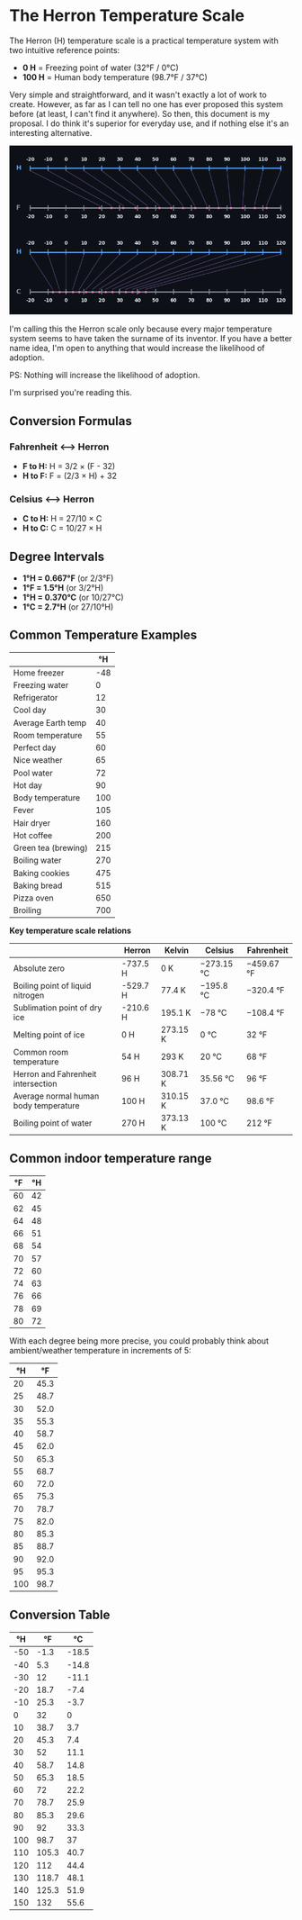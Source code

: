 # The Herron Temperature Scale

The Herron (H) temperature scale is a practical temperature system with two intuitive reference points:

- **0 H** = Freezing point of water (32°F / 0°C)
- **100 H** = Human body temperature (98.7°F / 37°C)

Very simple and straightforward, and it wasn't exactly a lot of work to create. However, as far as I can tell no one has ever proposed this system before (at least, I can't find it anywhere). So then, this document is my proposal. I do think it's superior for everyday use, and if nothing else it's an interesting alternative. 

![Scale translation numberlines](herron_scale_visualization_dark.png)

I'm calling this the Herron scale only because every major temperature system seems to have taken the surname of its inventor. If you have a better name idea, I'm open to anything that would increase the likelihood of adoption.

PS: Nothing will increase the likelihood of adoption.

I'm surprised you're reading this.

## Conversion Formulas

### Fahrenheit ⟷ Herron
- **F to H:** H = 3/2 × (F - 32)
- **H to F:** F = (2/3 × H) + 32

### Celsius ⟷ Herron
- **C to H:** H = 27/10 × C
- **H to C:** C = 10/27 × H

## Degree Intervals

- **1°H = 0.667°F** (or 2/3°F)
- **1°F = 1.5°H** (or 3/2°H)
- **1°H = 0.370°C** (or 10/27°C)
- **1°C = 2.7°H** (or 27/10°H)

## Common Temperature Examples

|                     | °H  |
|---------------------|-----|
| Home freezer        | -48 |
| Freezing water      | 0   |
| Refrigerator        | 12  |
| Cool day            | 30  |
| Average Earth temp  | 40  |
| Room temperature    | 55  |
| Perfect day         | 60  |
| Nice weather        | 65  |
| Pool water          | 72  |
| Hot day             | 90  |
| Body temperature    | 100 |
| Fever               | 105 |
| Hair dryer          | 160 |
| Hot coffee          | 200 |
| Green tea (brewing) | 215 |
| Boiling water       | 270 |
| Baking cookies      | 475 |
| Baking bread        | 515 |
| Pizza oven          | 650 |
| Broiling            | 700 |


**Key temperature scale relations**

|                                       | Herron   | Kelvin   | Celsius    | Fahrenheit |
|---------------------------------------|----------|----------|------------|------------|
| Absolute zero                         | -737.5 H | 0 K      | −273.15 °C | −459.67 °F |
| Boiling point of liquid nitrogen      | -529.7 H | 77.4 K   | −195.8 °C  | −320.4 °F  |
| Sublimation point of dry ice          | -210.6 H | 195.1 K  | −78 °C     | −108.4 °F  |
| Melting point of ice                  | 0 H      | 273.15 K | 0 °C       | 32 °F      |
| Common room temperature               | 54 H     | 293 K    | 20 °C      | 68 °F      |
| Herron and Fahrenheit intersection    | 96 H     | 308.71 K | 35.56 °C   | 96 °F      |
| Average normal human body temperature | 100 H    | 310.15 K | 37.0 °C    | 98.6 °F    |
| Boiling point of water                | 270 H    | 373.13 K | 100 °C     | 212 °F     |

## Common indoor temperature range

| °F | °H |
|----|----|
| 60 | 42 |
| 62 | 45 |
| 64 | 48 |
| 66 | 51 |
| 68 | 54 |
| 70 | 57 |
| 72 | 60 |
| 74 | 63 |
| 76 | 66 |
| 78 | 69 |
| 80 | 72 |

With each degree being more precise, you could probably think about ambient/weather temperature in increments of 5:

| °H  | °F   |
|-----|------|
| 20  | 45.3 |
| 25  | 48.7 |
| 30  | 52.0 |
| 35  | 55.3 |
| 40  | 58.7 |
| 45  | 62.0 |
| 50  | 65.3 |
| 55  | 68.7 |
| 60  | 72.0 |
| 65  | 75.3 |
| 70  | 78.7 |
| 75  | 82.0 |
| 80  | 85.3 |
| 85  | 88.7 |
| 90  | 92.0 |
| 95  | 95.3 |
| 100 | 98.7 |

## Conversion Table

| °H  | °F    | °C    |
|-----|-------|-------|
| -50 | -1.3  | -18.5 |
| -40 | 5.3   | -14.8 |
| -30 | 12    | -11.1 |
| -20 | 18.7  | -7.4  |
| -10 | 25.3  | -3.7  |
| 0   | 32    | 0     |
| 10  | 38.7  | 3.7   |
| 20  | 45.3  | 7.4   |
| 30  | 52    | 11.1  |
| 40  | 58.7  | 14.8  |
| 50  | 65.3  | 18.5  |
| 60  | 72    | 22.2  |
| 70  | 78.7  | 25.9  |
| 80  | 85.3  | 29.6  |
| 90  | 92    | 33.3  |
| 100 | 98.7  | 37    |
| 110 | 105.3 | 40.7  |
| 120 | 112   | 44.4  |
| 130 | 118.7 | 48.1  |
| 140 | 125.3 | 51.9  |
| 150 | 132   | 55.6  |
